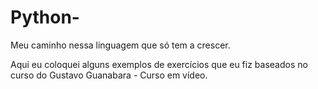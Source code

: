 # Python-
Meu caminho nessa linguagem que só tem a crescer.

Aqui eu coloquei alguns exemplos de exercícios que eu fiz baseados no curso do Gustavo Guanabara - Curso em vídeo.
